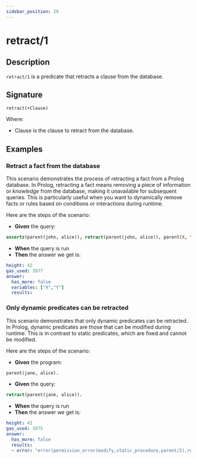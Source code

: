 ```yaml
---
sidebar_position: 29
---
```

[//]: # (This file is auto-generated. Please do not modify it yourself.)

# retract/1

## Description

`retract/1` is a predicate that retracts a clause from the database.

## Signature

```text
retract(+Clause)
```

Where:

- Clause is the clause to retract from the database.

## Examples

### Retract a fact from the database

This scenario demonstrates the process of retracting a fact from a Prolog database. In Prolog, retracting a fact means
removing a piece of information or *knowledge* from the database, making it unavailable for subsequent queries.
This is particularly useful when you want to dynamically remove facts or rules based on conditions or interactions
during runtime.

Here are the steps of the scenario:

- **Given** the query:

```  prolog
assertz(parent(john, alice)), retract(parent(john, alice)), parent(X, Y).
```

- **When** the query is run
- **Then** the answer we get is:

```  yaml
height: 42
gas_used: 3977
answer:
  has_more: false
  variables: ["X","Y"]
  results:
```

### Only dynamic predicates can be retracted

This scenario demonstrates that only dynamic predicates can be retracted. In Prolog, dynamic predicates are those that can be
modified during runtime. This is in contrast to static predicates, which are fixed and cannot be modified.

Here are the steps of the scenario:

- **Given** the program:

```  prolog
parent(jane, alice).
```

- **Given** the query:

```  prolog
retract(parent(jane, alice)).
```

- **When** the query is run
- **Then** the answer we get is:

```  yaml
height: 42
gas_used: 3975
answer:
  has_more: false
  results:
  - error: "error(permission_error(modify,static_procedure,parent/2),retract/1)"
```
